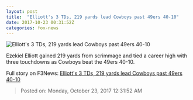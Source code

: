 ```yaml
---
layout: post
title:  "Elliott's 3 TDs, 219 yards lead Cowboys past 49ers 40-10"
date: 2017-10-23 00:31:52Z
categories: fox-news
---
```


![Elliott's 3 TDs, 219 yards lead Cowboys past 49ers 40-10](http://www.foxnews.com/content/dam/fox-news/logo/og-fn-foxnews.jpg)

Ezekiel Elliott gained 219 yards from scrimmage and tied a career high with three touchdowns as Cowboys beat the 49ers 40-10.


Full story on F3News: [Elliott's 3 TDs, 219 yards lead Cowboys past 49ers 40-10](http://www.f3nws.com/n/CTJ2bF)

> Posted on: Monday, October 23, 2017 12:31:52 AM
